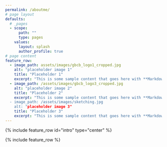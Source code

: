 ```yaml
---
permalink: /aboutme/
# page layout
defaults:
  # _pages
  - scope:
      path: ""
      type: pages
    values:
      layout: splash
      author_profile: true
# page content
feature_row:
  - image_path: assets/images/gbcb_logo1_cropped.jpg
    alt: "placeholder image 1"
    title: "Placeholder 1"
    excerpt: "This is some sample content that goes here with **Markdown** formatting."
  - image_path: /assets/images/gbcb_logo3_cropped.jpg
    alt: "placeholder image 2"
    title: "Placeholder 2"
    excerpt: "This is some sample content that goes here with **Markdown** formatting.
  - image_path: /assets/images/sketching.jpg
    alt: "placeholder image 3"
    title: "Placeholder 3"
    excerpt: "This is some sample content that goes here with **Markdown** formatting."
---
```


{% include feature_row id="intro" type="center" %}

{% include feature_row %}
